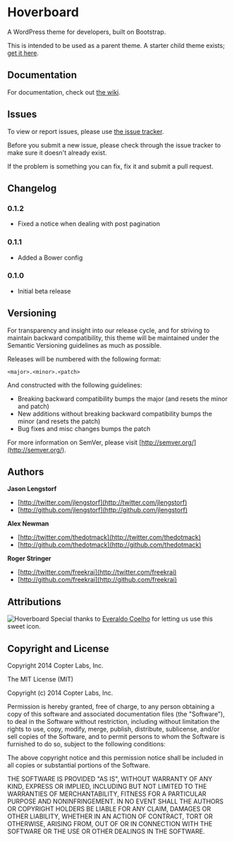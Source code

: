 Hoverboard
=============================================

A WordPress theme for developers, built on Bootstrap.

This is intended to be used as a parent theme. A starter child theme exists; 
[get it here][hoverboard-child-starter].

Documentation
-------------

For documentation, check out [the wiki][wiki].


Issues
------

To view or report issues, please use [the issue tracker][issues].

Before you submit a new issue, please check through the issue tracker to make sure it doesn't already exist.

If the problem is something you can fix, fix it and submit a pull request.


Changelog
---------

### 0.1.2

* Fixed a notice when dealing with post pagination

### 0.1.1

* Added a Bower config

### 0.1.0

* Initial beta release


Versioning
----------

For transparency and insight into our release cycle, and for striving to maintain backward compatibility, this theme will be maintained under the Semantic Versioning guidelines as much as possible.

Releases will be numbered with the following format:

`<major>.<minor>.<patch>`

And constructed with the following guidelines:

* Breaking backward compatibility bumps the major (and resets the minor and patch)
* New additions without breaking backward compatibility bumps the minor (and resets the patch)
* Bug fixes and misc changes bumps the patch

For more information on SemVer, please visit [http://semver.org/](http://semver.org/).


Authors
-------

**Jason Lengstorf**

+ [http://twitter.com/jlengstorf](http://twitter.com/jlengstorf)
+ [http://github.com/jlengstorf](http://github.com/jlengstorf)

**Alex Newman**

+ [http://twitter.com/thedotmack](http://twitter.com/thedotmack)
+ [http://github.com/thedotmack](http://github.com/thedotmack)

**Roger Stringer**

+ [http://twitter.com/freekrai](http://twitter.com/freekrai)
+ [http://github.com/freekrai](http://github.com/freekrai)


Attributions
------------


![Hoverboard](http://i.imgur.com/EYTa2aL.png)
Special thanks to [Everaldo Coelho](http://www.everaldo.com/) for letting us use this sweet icon.


Copyright and License
---------------------

Copyright 2014 Copter Labs, Inc.

The MIT License (MIT)

Copyright (c) 2014 Copter Labs, Inc.

Permission is hereby granted, free of charge, to any person obtaining a copy
of this software and associated documentation files (the "Software"), to deal
in the Software without restriction, including without limitation the rights
to use, copy, modify, merge, publish, distribute, sublicense, and/or sell
copies of the Software, and to permit persons to whom the Software is
furnished to do so, subject to the following conditions:

The above copyright notice and this permission notice shall be included in
all copies or substantial portions of the Software.

THE SOFTWARE IS PROVIDED "AS IS", WITHOUT WARRANTY OF ANY KIND, EXPRESS OR
IMPLIED, INCLUDING BUT NOT LIMITED TO THE WARRANTIES OF MERCHANTABILITY,
FITNESS FOR A PARTICULAR PURPOSE AND NONINFRINGEMENT. IN NO EVENT SHALL THE
AUTHORS OR COPYRIGHT HOLDERS BE LIABLE FOR ANY CLAIM, DAMAGES OR OTHER
LIABILITY, WHETHER IN AN ACTION OF CONTRACT, TORT OR OTHERWISE, ARISING FROM,
OUT OF OR IN CONNECTION WITH THE SOFTWARE OR THE USE OR OTHER DEALINGS IN
THE SOFTWARE.

[hoverboard-child-starter]: https://github.com/copterlabs/hoverboard-child
[wiki]: https://github.com/copterlabs/hoverboard/wiki
[issues]: https://github.com/copterlabs/hoverboard/issues
